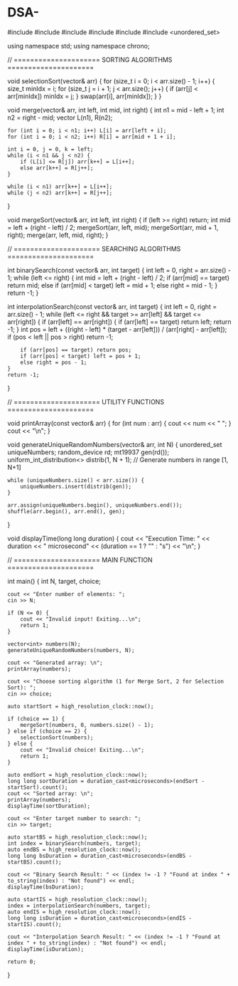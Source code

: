 # DSA-
#include <iostream>
#include <vector>
#include <algorithm>
#include <random>
#include <chrono>
#include <unordered_set>

using namespace std;
using namespace chrono;  

// ===================== SORTING ALGORITHMS =====================

void selectionSort(vector<int>& arr) {
    for (size_t i = 0; i < arr.size() - 1; i++) {
        size_t minIdx = i;
        for (size_t j = i + 1; j < arr.size(); j++) {
            if (arr[j] < arr[minIdx]) minIdx = j;
        }
        swap(arr[i], arr[minIdx]);
    }
}

void merge(vector<int>& arr, int left, int mid, int right) {
    int n1 = mid - left + 1;
    int n2 = right - mid;
    vector<int> L(n1), R(n2);

    for (int i = 0; i < n1; i++) L[i] = arr[left + i];
    for (int i = 0; i < n2; i++) R[i] = arr[mid + 1 + i];

    int i = 0, j = 0, k = left;
    while (i < n1 && j < n2) {
        if (L[i] <= R[j]) arr[k++] = L[i++];
        else arr[k++] = R[j++];
    }

    while (i < n1) arr[k++] = L[i++];
    while (j < n2) arr[k++] = R[j++];
}

void mergeSort(vector<int>& arr, int left, int right) {
    if (left >= right) return;
    int mid = left + (right - left) / 2;
    mergeSort(arr, left, mid);
    mergeSort(arr, mid + 1, right);
    merge(arr, left, mid, right);
}

// ===================== SEARCHING ALGORITHMS =====================

int binarySearch(const vector<int>& arr, int target) {
    int left = 0, right = arr.size() - 1;
    while (left <= right) {
        int mid = left + (right - left) / 2;
        if (arr[mid] == target) return mid;
        else if (arr[mid] < target) left = mid + 1;
        else right = mid - 1;
    }
    return -1;
}

int interpolationSearch(const vector<int>& arr, int target) {
    int left = 0, right = arr.size() - 1;
    while (left <= right && target >= arr[left] && target <= arr[right]) {
        if (arr[left] == arr[right]) {
            if (arr[left] == target) return left;
            return -1;
        }
        int pos = left + ((right - left) * (target - arr[left])) / (arr[right] - arr[left]);
        if (pos < left || pos > right) return -1;

        if (arr[pos] == target) return pos;
        if (arr[pos] < target) left = pos + 1;
        else right = pos - 1;
    }
    return -1;
}

// ===================== UTILITY FUNCTIONS =====================

void printArray(const vector<int>& arr) {
    for (int num : arr) {
        cout << num << " ";
    }
    cout << "\n";
}

void generateUniqueRandomNumbers(vector<int>& arr, int N) {
    unordered_set<int> uniqueNumbers;
    random_device rd;
    mt19937 gen(rd());
    uniform_int_distribution<> distrib(1, N + 1); // Generate numbers in range [1, N+1]

    while (uniqueNumbers.size() < arr.size()) {
        uniqueNumbers.insert(distrib(gen));
    }

    arr.assign(uniqueNumbers.begin(), uniqueNumbers.end());
    shuffle(arr.begin(), arr.end(), gen);
}

void displayTime(long long duration) {
    cout << "Execution Time: " << duration << " microsecond" << (duration == 1 ? "" : "s") << "\n";
}

// ===================== MAIN FUNCTION =====================

int main() {
    int N, target, choice;
    
    cout << "Enter number of elements: ";
    cin >> N;

    if (N <= 0) {
        cout << "Invalid input! Exiting...\n";
        return 1;
    }
    
    vector<int> numbers(N);
    generateUniqueRandomNumbers(numbers, N);

    cout << "Generated array: \n";
    printArray(numbers);

    cout << "Choose sorting algorithm (1 for Merge Sort, 2 for Selection Sort): ";
    cin >> choice;

    auto startSort = high_resolution_clock::now();

    if (choice == 1) {
        mergeSort(numbers, 0, numbers.size() - 1);
    } else if (choice == 2) {
        selectionSort(numbers);
    } else {
        cout << "Invalid choice! Exiting...\n";
        return 1;
    }

    auto endSort = high_resolution_clock::now();
    long long sortDuration = duration_cast<microseconds>(endSort - startSort).count();
    cout << "Sorted array: \n";
    printArray(numbers);
    displayTime(sortDuration);

    cout << "Enter target number to search: ";
    cin >> target;

    auto startBS = high_resolution_clock::now();
    int index = binarySearch(numbers, target);
    auto endBS = high_resolution_clock::now();
    long long bsDuration = duration_cast<microseconds>(endBS - startBS).count();

    cout << "Binary Search Result: " << (index != -1 ? "Found at index " + to_string(index) : "Not found") << endl;
    displayTime(bsDuration);

    auto startIS = high_resolution_clock::now();
    index = interpolationSearch(numbers, target);
    auto endIS = high_resolution_clock::now();
    long long isDuration = duration_cast<microseconds>(endIS - startIS).count();

    cout << "Interpolation Search Result: " << (index != -1 ? "Found at index " + to_string(index) : "Not found") << endl;
    displayTime(isDuration);

    return 0;
}
